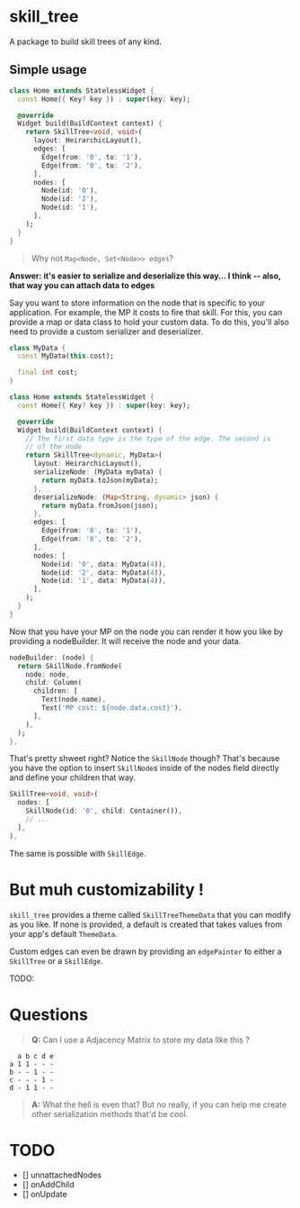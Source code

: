 # skill_tree

A package to build skill trees of any kind.

## Simple usage

```dart
class Home extends StatelessWidget {
  const Home({ Key? key }) : super(key: key);

  @override
  Widget build(BuildContext context) {
    return SkillTree<void, void>(
      layout: HeirarchicLayout(),
      edges: [
        Edge(from: '0', to: '1'),
        Edge(from: '0', to: '2'),
      ],
      nodes: [
        Node(id: '0'),
        Node(id: '2'),
        Node(id: '1'),
      ],
    );
  }
}
```

> Why not `Map<Node, Set<Node>> edges`?

__Answer: it's easier to serialize and deserialize this way... I think -- also, that way you can attach data to edges__

Say you want to store information on the node that is specific to your application. For example, the MP it costs to fire that skill. For this, you can provide a map or data class to hold your custom data. To do this, you'll also need to provide a custom serializer and deserializer. 

```dart
class MyData {
  const MyData(this.cost);

  final int cost;
}

class Home extends StatelessWidget {
  const Home({ Key? key }) : super(key: key);

  @override
  Widget build(BuildContext context) {
    // The first data type is the type of the edge. The second is
    // of the node
    return SkillTree<dynamic, MyData>(
      layout: HeirarchicLayout(),
      serializeNode: (MyData myData) {
        return myData.toJson(myData);
      },
      deserializeNode: (Map<String, dynamic> json) {
        return myData.fromJson(json);
      },
      edges: [
        Edge(from: '0', to: '1'),
        Edge(from: '0', to: '2'),
      ],
      nodes: [
        Node(id: '0', data: MyData(4)),
        Node(id: '2', data: MyData(4)),
        Node(id: '1', data: MyData(4)),
      ],
    );
  }
}
```

Now that you have your MP on the node you can render it how you like by providing a nodeBuilder. It will receive the node and your data.

```dart
nodeBuilder: (node) {
  return SkillNode.fromNode(
    node: node,
    child: Column(
      children: [
        Text(node.name),
        Text('MP cost: ${node.data.cost}'),
      ],
    ),
  );
},
```

That's pretty shweet right? Notice the `SkillNode` though? That's because you have the option to insert `SkillNode`s inside of the nodes field directly and define your children that way.

```dart
SkillTree<void, void>(
  nodes: [
    SkillNode(id: '0', child: Container()),
    // ...
  ],
),
```

The same is possible with `SkillEdge`.

# But muh customizability !

`skill_tree` provides a theme called `SkillTreeThemeData` that you can modify as you like. If none is provided, a default is created that takes values from your app's default `ThemeData`.

Custom edges can even be drawn by providing an `edgePainter` to either a `SkillTree` or a `SkillEdge`.

TODO:

# Questions

> __Q:__ Can I use a Adjacency Matrix to store my data like this ?

```
  a b c d e
a 1 1 - - -
b - - 1 - -
c - - - 1 -
d - 1 1 - -
```

> __A:__ What the hell is even that? But no really, if you can help me create other serialization methods that'd be cool.

# TODO
- [] unnattachedNodes
- [] onAddChild
- [] onUpdate